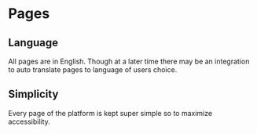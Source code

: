 # Pages

## Language

All pages are in English. Though at a later time there may be an integration to auto translate pages to language of users choice.&#x20;

## Simplicity

Every page of the platform is kept super simple so to maximize accessibility.&#x20;
